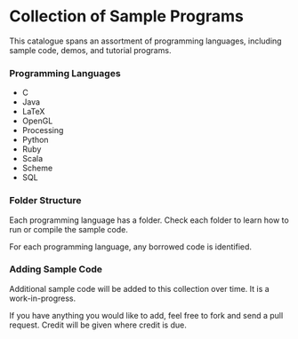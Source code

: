 Collection of Sample Programs
=============================

This catalogue spans an assortment of programming languages, including sample code, demos, and tutorial programs.

### Programming Languages

-  C
-  Java
-  LaTeX
-  OpenGL
-  Processing
-  Python
-  Ruby
-  Scala
-  Scheme
-  SQL

### Folder Structure

Each programming language has a folder. Check each folder to learn how to run or compile the sample code.

For each programming language, any borrowed code is identified.

### Adding Sample Code

Additional sample code will be added to this collection over time. It is a work-in-progress.

If you have anything you would like to add, feel free to fork and send a pull request. Credit will be given where credit is due.
